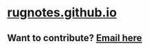 # [rugnotes.github.io](https://rugnotes.github.io/)

## Want to contribute? [Email here](mailto:v.toie@student.rug.nl)

